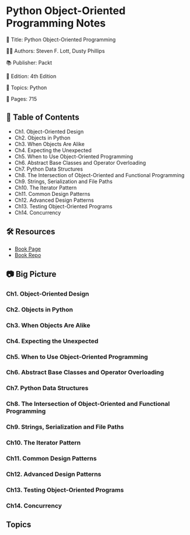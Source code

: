 # Python Object-Oriented Programming Notes

📕 Title: Python Object-Oriented Programming

👨‍💻 Authors: Steven F. Lott, Dusty Phillips

📚 Publisher: Packt

🎯 Edition: 4th Edition

💾 Topics: Python

📄 Pages: 715

## 📝 Table of Contents

- Ch1. Object-Oriented Design
- Ch2. Objects in Python
- Ch3. When Objects Are Alike
- Ch4. Expecting the Unexpected
- Ch5. When to Use Object-Oriented Programming
- Ch6. Abstract Base Classes and Operator Overloading
- Ch7. Python Data Structures
- Ch8. The Intersection of Object-Oriented and Functional Programming
- Ch9. Strings, Serialization and File Paths
- Ch10. The Iterator Pattern
- Ch11. Common Design Patterns
- Ch12. Advanced Design Patterns
- Ch13. Testing Object-Oriented Programs
- Ch14. Concurrency

## 🛠️ Resources

- [Book Page](#)
- [Book Repo]()

## 📷 Big Picture

### Ch1. Object-Oriented Design

### Ch2. Objects in Python

### Ch3. When Objects Are Alike

### Ch4. Expecting the Unexpected

### Ch5. When to Use Object-Oriented Programming

### Ch6. Abstract Base Classes and Operator Overloading

### Ch7. Python Data Structures

### Ch8. The Intersection of Object-Oriented and Functional Programming

### Ch9. Strings, Serialization and File Paths

### Ch10. The Iterator Pattern

### Ch11. Common Design Patterns

### Ch12. Advanced Design Patterns

### Ch13. Testing Object-Oriented Programs

### Ch14. Concurrency

## Topics
